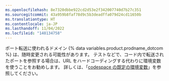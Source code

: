```yaml
---
ms.openlocfilehash: 8e7320dbbe922cd2d53e2f342007740d7b27c351
ms.sourcegitcommit: 43a959b8faf78d9c5b3deadffa079d24cd11650b
ms.translationtype: HT
ms.contentlocale: ja-JP
ms.lasthandoff: 11/04/2022
ms.locfileid: "148134758"
---
```

ポート転送に使われるドメイン {% data variables.product.prodname_dotcom %} は、随時変更される可能性があります。 テストなどで、コード内で転送されたポートを参照する場合は、URL をハードコーディングする代わりに環境変数を使うことをお勧めします。 詳しくは、「[codespace の既定の環境変数](/codespaces/developing-in-codespaces/default-environment-variables-for-your-codespace#list-of-default-environment-variables)」を参照してください。
